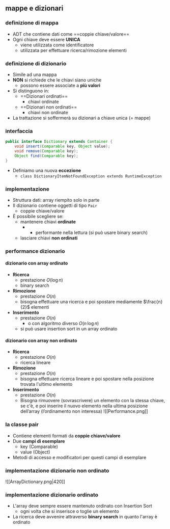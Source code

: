 ## mappe e dizionari
### definizione di mappa
- ADT che contiene dati come ==coppie chiave/valore==
- Ogni chiave deve essere **UNICA**
	- viene utilizzata come identificatore
	- utilizzata per effettuare ricerca/rimozione elementi
### definizione di dizionario
- Simile ad una mappa
- **NON** si richiede che le chiavi siano uniche
	- possono essere associate a **più valori**
- Si distinguono in:
	- ==Dizionari ordinati==
		- chiavi ordinate
	- ==Dizionari non ordinati==
		- chiavi non ordinate
- La trattazione si soffermerà su dizionari a chiave unica (= mappe)
### interfaccia
```java
public interface Dictionary extends Container {
	void insert(Comparable key, Object value);
	void remove(Comparable key);
	Object find(Comparable key);
}
```

- Definiamo una nuova **eccezione**
	- ```class DictionaryItemNotFoundException extends RuntimeException```

### implementazione 
- Struttura dati: array riempito solo in parte
- Il dizionario contiene oggetti di tipo ```Pair```
	- coppie chiave/valore
- È possibile scegliere se:
	- mantenere chiavi **ordinate**
		- + performante nella lettura (si può usare binary search)
	- lasciare chiavi **non ordinati**
### performance dizionario
#### dizionario con array ordinato
- **Ricerca**
	- prestazione $O(\log n)$
	- binary search
- **Rimozione** 
	- prestazione $O(n)$
	- bisogna effettuare una ricerca e poi spostare mediamente $\frac{n}{2}$ elementi
- **Inserimento**
	- prestazione $O(n)$
		- o con algoritmo diverso $O(n \,\log n)$
	- si può usare insertion sort in un array ordinato
#### dizionario con array non ordinato
- **Ricerca**
	- prestazione $O(n)$
	- ricerca lineare
- **Rimozione**
	- prestazione $O(n)$
	- bisogna effettuare ricerca lineare e poi spostare nella posizione trovata l'ultimo elemento
- **Inserimento**
	- prestazione $O(n)$
	- Bisogna rimuovere (sovrascrivere) un elemento con la stessa chiave, se c'è, e poi inserire il nuovo elemento nella ultima posizione dell’array (l’ordinamento non interessa)
![[Performance.png]]
### la classe pair
- Contiene elementi formati da **coppie chiave/valore**
- Due **campi di esemplare**
	- key (Comparable)
	- value (Object)
- Metodi di accesso e modificatori per questi campi di esemplare

### implementazione dizionario non ordinato
![[ArrayDictionary.png|420]]

### implementazione dizionario ordinato
- L'array deve sempre essere mantenuto ordinato con Insertion Sort
	- ogni volta che si inserisce o toglie un elemento
- La ricerca deve avvenire attraverso **binary search** in quanto l'array è ordinato


